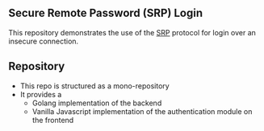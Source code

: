 ## Secure Remote Password (SRP) Login

This repository demonstrates the use of the [SRP](https://en.wikipedia.org/wiki/Secure_Remote_Password_protocol) protocol for login over an insecure connection.

## Repository

- This repo is structured as a mono-repository
- It provides a
  - Golang implementation of the backend
  - Vanilla Javascript implementation of the authentication module on the frontend
